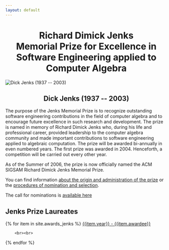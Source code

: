 ```yaml
---
layout: default
---
```

<center>
  <h1> 
    Richard Dimick Jenks <br>
    Memorial Prize for Excellence in <br>
    Software Engineering applied to Computer Algebra
  </h1>
</center>
 
![Dick Jenks (1937 -- 2003)]({{site.url}}/{{site.baseurl}}/assets/images/people/jenks.jpg)

<center><h2>Dick Jenks (1937 -- 2003)</h2></center>


<p>
The purpose of the Jenks Memorial Prize is to recognize outstanding software engineering contributions in the field of computer algebra and to encourage future excellence in such research and development. The prize is named in memory of Richard Dimick Jenks who, during his life and professional career, provided leadership to the computer algebra community and made important contributions to software engineering applied to algebraic computation. The prize will be awarded bi-annually in even numbered years. The first prize was awarded in 2004. Henceforth, a competition will be carried out every other year.
</p>

As of the Summer of 2006, the prize is now officially named the ACM SIGSAM Richard Dimick Jenks Memorial Prize.

You can find information [about the origin and administration of the prize]({{site.baseurl}}/{{item.url}}JenksPrize/origin) or the [procedures of nomination and selection]({{site.baseurl}}/{{item.url}}JenksPrize/procedures).

The call for nominations is [available here]({{site.baseurl}}/{{item.url}}JenksPrize/call)

<div>
<h2>Jenks Prize Laureates</h2>
  {% for item in  site.awards_jenks  %}
        <a href="{{site.baseurl}}{{item.url}}" >{{item.year}} - {{item.awardee}}</a>
        
        <br><br>
  {% endfor %}
</div>
 